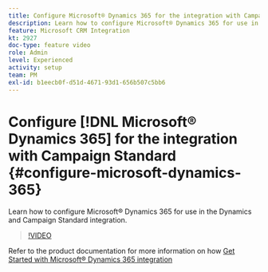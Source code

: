 ```yaml
---
title: Configure Microsoft® Dynamics 365 for the integration with Campaign Standard
description: Learn how to configure Microsoft® Dynamics 365 for use in the Dynamics and Campaign Standard integration.
feature: Microsoft CRM Integration
kt: 2927
doc-type: feature video
role: Admin
level: Experienced
activity: setup
team: PM
exl-id: b1eecb0f-d51d-4671-93d1-656b507c5bb6
---
```

# Configure [!DNL Microsoft® Dynamics 365] for the integration with Campaign Standard {#configure-microsoft-dynamics-365}

Learn how to configure Microsoft® Dynamics 365 for use in the Dynamics and Campaign Standard integration.

>[!VIDEO](https://video.tv.adobe.com/v/27637?quality=12)

Refer to the product documentation for more information on how [Get Started with Microsoft® Dynamics 365 integration](https://experienceleague.adobe.com/docs/campaign-standard/using/integrating-with-adobe-cloud/campaign-and-microsoft-dynamics-365/d365-acs-get-started.html)

